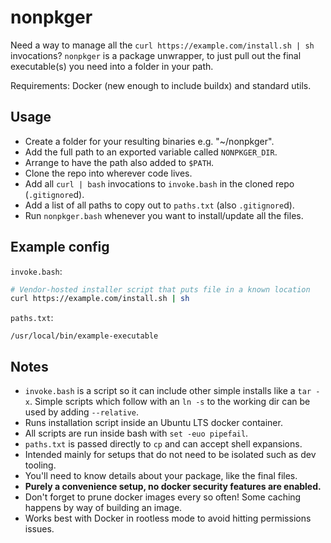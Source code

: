 # nonpkger

Need a way to manage all the `curl https://example.com/install.sh | sh`
invocations? `nonpkger` is a package unwrapper, to just pull out the final
executable(s) you need into a folder in your path.

Requirements: Docker (new enough to include buildx) and standard utils.

## Usage

- Create a folder for your resulting binaries e.g. "~/nonpkger".
- Add the full path to an exported variable called `NONPKGER_DIR`.
- Arrange to have the path also added to `$PATH`.
- Clone the repo into wherever code lives.
- Add all `curl | bash` invocations to `invoke.bash` in the cloned repo
(`.gitignore`d).
- Add a list of all paths to copy out to `paths.txt` (also `.gitignore`d).
- Run `nonpkger.bash` whenever you want to install/update all the files.

## Example config

`invoke.bash`:
```bash
# Vendor-hosted installer script that puts file in a known location
curl https://example.com/install.sh | sh
```

`paths.txt`:
```
/usr/local/bin/example-executable
```

## Notes

- `invoke.bash` is a script so it can include other simple installs like a
`tar -x`. Simple scripts which follow with an `ln -s` to the working dir
can be used by adding `--relative`.
- Runs installation script inside an Ubuntu LTS docker container.
- All scripts are run inside bash with `set -euo pipefail`.
- `paths.txt` is passed directly to `cp` and can accept shell expansions.
- Intended mainly for setups that do not need to be isolated such as dev
tooling.
- You'll need to know details about your package, like the final files.
- **Purely a convenience setup, no docker security features are enabled.**
- Don't forget to prune docker images every so often! Some caching happens
by way of building an image.
- Works best with Docker in rootless mode to avoid hitting permissions
issues.
